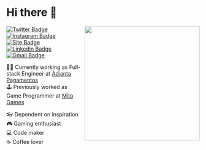 # Hi there 👋

<img align="right" src="https://github.com/miguelriosoliveira/miguelriosoliveira/blob/master/images/dev.png" width="300"/>

[![Twitter Badge](https://img.shields.io/badge/-Twitter-00acee?style=flat-square&logo=twitter&logoColor=white&link=https://twitter.com/MiguelRisos)](https://twitter.com/MiguelRisos)
[![Instagram Badge](https://img.shields.io/badge/-Instagram-833AB4?style=flat-square&logo=instagram&logoColor=white&link=https://instagram.com/miguelrisos/)](https://instagram.com/miguelrisos/)
[![Site Badge](https://img.shields.io/badge/-Site-black?style=flat-square&logo=probot&logoColor=white&link=https://miguelriosoliveira.github.io/)](https://miguelriosoliveira.github.io/)
[![Linkedin Badge](https://img.shields.io/badge/-Linkedin-0e76a8?style=flat-square&logo=linkedin&logoColor=white&link=https://linkedin.com/in/miguelriosoliveira)](https://linkedin.com/in/miguelriosoliveira)
[![Gmail Badge](https://img.shields.io/badge/-E--mail-B23121?style=flat-square&logo=gmail&logoColor=white&link=mailto:miguelriosoliveira@gmail.com)](mailto:miguelriosoliveira@gmail.com)

🧑‍💻 Currently working as Full-stack Engineer at [Adianta Pagamentos](https://adianta.com.br/)<br/>
🕹️ Previously worked as Game Programmer at [Mito Games](https://mitogames.com.br/)

👓 Dependent on inspiration<br/>
🎮 Gaming enthusiast<br/>
💻 Code maker<br/>
☕ Coffee lover